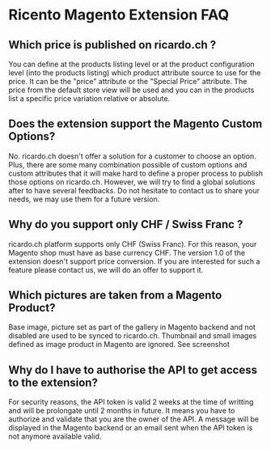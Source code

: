 # Ricento Magento Extension FAQ #

## Which price is published on ricardo.ch ?

You can define at the products listing level or at the product configuration level (into the products listing) which product attribute source to use for the price.
It can be the "price" attribute or the "Special Price" attribute. The price from the default store view will be used and you can in the products list a specific price variation relative or absolute.

## Does the extension support the Magento Custom Options?

No. ricardo.ch doesn't offer a solution for a customer to choose an option. Plus, there are some many combination possible of custom options and custom attributes that
it will make hard to define a proper process to publish those options on ricardo.ch. However, we will try to find a global solutions after to have several feedbacks.
Do not hesitate to contact us to share your needs, we may use them for a future version.

## Why do you support only CHF / Swiss Franc ?

ricardo.ch platform supports only CHF (Swiss Franc). For this reason, your Magento shop must have as base currency CHF. The version 1.0 of the extension doesn't support price conversion.
If you are interested for such a feature please contact us, we will do an offer to support it.

## Which pictures are taken from a Magento Product?

Base image, picture set as part of the gallery in Magento backend and not disabled are used to be synced to ricardo.ch. Thumbnail and small images defined as image product in Magento are ignored. See screenshot

## Why do I have to authorise the API to get access to the extension?

For security reasons, the API token is valid 2 weeks at the time of writting and will be prolongate until 2 months in future. It means you have to authorize and validate that
you are the owner of the API. A message will be displayed in the Magento backend or an email sent when the API token is not anymore available valid.